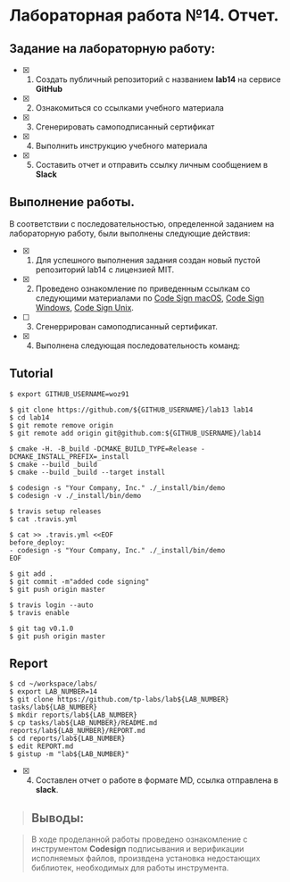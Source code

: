 # Лабораторная работа №14. Отчет.

## Задание на лабораторную работу:

- [x] 1. Создать публичный репозиторий с названием **lab14** на сервисе **GitHub**
- [x] 2. Ознакомиться со ссылками учебного материала
- [x] 3. Сгенерировать самоподписанный сертификат
- [x] 4. Выполнить инструкцию учебного материала
- [x] 5. Составить отчет и отправить ссылку личным сообщением в **Slack**

## Выполнение работы.
	
В соответствии с последовательностью, определенной заданием на лабораторную работу, были выполнены следующие действия:
- [X] 1. Для успешного выполнения задания создан новый пустой репозиторий lab14 с лицензией MIT.
- [X] 2. Проведено ознакомление по приведенным ссылкам со следующими материалами по [Code Sign macOS](https://www.digicert.com/code-signing/mac-os-codesign-tool.htm), [Code Sign Windows](https://msdn.microsoft.com/ru-ru/library/windows/desktop/aa380259(v=vs.85).aspx), [Code Sign Unix](https://github.com/bartman/elfgpg).
- [ ] 3. Cгенеррирован самоподписанный сертификат.
- [X] 4. Выполнена следующая последовательность команд:

## Tutorial

```ShellSession
$ export GITHUB_USERNAME=woz91
```

```ShellSession
$ git clone https://github.com/${GITHUB_USERNAME}/lab13 lab14
$ cd lab14
$ git remote remove origin
$ git remote add origin git@github.com:${GITHUB_USERNAME}/lab14
```

```ShellSession
$ cmake -H. -B_build -DCMAKE_BUILD_TYPE=Release -DCMAKE_INSTALL_PREFIX=_install
$ cmake --build _build
$ cmake --build _build --target install
```

```ShellSession
$ codesign -s "Your Company, Inc." ./_install/bin/demo
$ codesign -v ./_install/bin/demo
```

```ShellSession
$ travis setup releases
$ cat .travis.yml
```

```ShellSession
$ cat >> .travis.yml <<EOF
before_deploy:
- codesign -s "Your Company, Inc." ./_install/bin/demo
EOF
```

```ShellSession
$ git add .
$ git commit -m"added code signing"
$ git push origin master
```

```ShellSession
$ travis login --auto
$ travis enable
```

```ShellSession
$ git tag v0.1.0
$ git push origin master
```

## Report

```ShellSession
$ cd ~/workspace/labs/
$ export LAB_NUMBER=14
$ git clone https://github.com/tp-labs/lab${LAB_NUMBER} tasks/lab${LAB_NUMBER}
$ mkdir reports/lab${LAB_NUMBER}
$ cp tasks/lab${LAB_NUMBER}/README.md reports/lab${LAB_NUMBER}/REPORT.md
$ cd reports/lab${LAB_NUMBER}
$ edit REPORT.md
$ gistup -m "lab${LAB_NUMBER}"
```




- [X] 4. Составлен отчет о работе в формате MD, ссылка отправлена в **slack**.

	
>## Выводы:

>В ходе проделанной работы проведено ознакомление с инструментом **Codesign** подписывания и верификации исполняемых файлов, произвдена установка недостающих библиотек, необходимых для работы инструмента.
